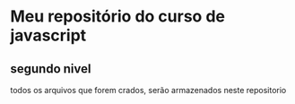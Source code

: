 # Meu repositório do curso de javascript


## segundo nivel


todos os arquivos que forem crados, serão armazenados neste repositorio
